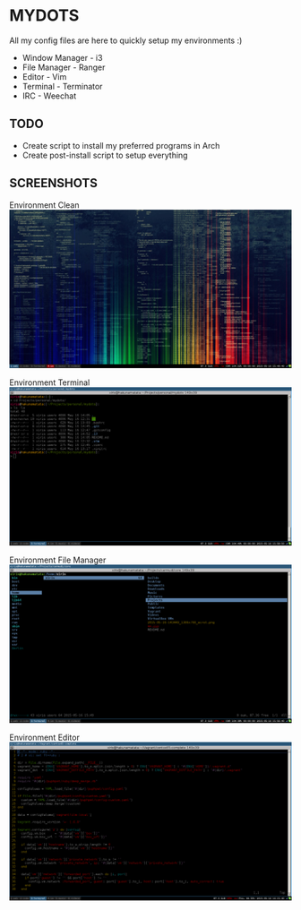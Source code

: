 MYDOTS
======
All my config files are here to quickly setup my environments :)

* Window Manager - i3
* File Manager - Ranger
* Editor - Vim
* Terminal - Terminator
* IRC - Weechat


TODO
----

* Create script to install my preferred programs in Arch
* Create post-install script to setup everything


SCREENSHOTS
-----------

Environment Clean
![Environment Clean](screenshots/xiris_environment_clean.png)

Environment Terminal
![Environment Clean](screenshots/xiris_environment_terminal.png)

Environment File Manager
![Environment Clean](screenshots/xiris_environment_filemanager.png)

Environment Editor
![Environment Clean](screenshots/xiris_environment_vim.png)
